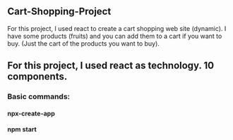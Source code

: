 ## Cart-Shopping-Project
For this project, I used react to create a cart shopping web site (dynamic). I have some products (fruits) and you can add them to a cart if you want to buy. (Just the cart of the products you want to buy).

## For this project, I used react as technology. 10 components.
### Basic commands:
#### npx-create-app <my-app>
#### npm start
